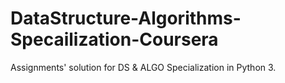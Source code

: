 # DataStructure-Algorithms-Specailization-Coursera
Assignments' solution for DS &amp; ALGO Specialization in Python 3.
